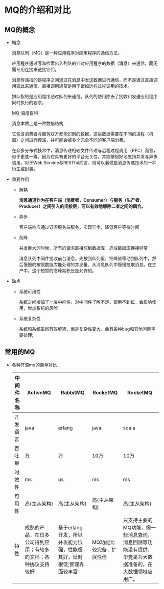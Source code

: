 # MQ的介绍和对比

## MQ的概念

- 概念

    消息队列（MQ）是一种应用程序对应用程序的通信方法。
    
    应用程序通过写和检索出入列队的针对应用程序的数据（消息）来通信，而无需专用连接来链接它们。
    
    消息传递指的是程序之间通过在消息中发送数据进行通信，而不是通过直接调用彼此来通信，直接调用通常是用于诸如远程过程调用的技术。
    
    排队指的是应用程序通过队列来通信。队列的使用除去了接收和发送应用程序同时执行的要求。

    [MQ-百度百科](https://baike.baidu.com/item/MQ/9062942)

    消息本质上是一种数据结构;

    它包含消费者与服务双方都能识别的数据，这些数据需要在不同的进程（机器）之间进行传递，并可能会被多个完全不同的客户端消费。
    
    在众多分布式技术中，消息传递相较文件传递与远程过程调用（RPC）而言，似乎更胜一筹，因为它具有更好的平台无关性，并能够很好地支持并发与异步调用。对于Web Service与RESTful而言，则可以看做是消息传递技术的一种衍生或封装。

- 重要作用

    - 解耦
    
        **消息通道作为在客户端（消费者，Consumer）与服务（生产者，Producer）之间引入的间接层，可以有效地解除二者之间的耦合。**
    - 异步

        客户端响应通过订阅服务端服务，实现异步，降低客户等待时间

    - 削峰

        并发量大的时候，所有的请求直接怼到数据库，造成数据库连接异常

        消息队列中间件接收前台消息，先放到队列里，把峰值移动到队列中，然后慢慢的按照数据库能处理的并发量，从消息队列中慢慢拉取消息。在生产中，这个短暂的高峰期积压是允许的。
- 缺点

    - 系统可用性

        系统之间增加了一层中间件，对中间件了解不足，使用不到位，会影响使用，增加系统的风险

    - 系统复杂性

        系统和系统虽然有效解耦，但是复杂性变大。会有各种bug和其他问题需要处理;



## 常用的MQ

- 各种开源mq的简单对比 

    中间件名称|ActiveMQ|RabbitMQ|RocketMQ|RocketMQ|
    |-|-|-|-|-|
    开发语言|java|erlang|java|scala|
    吞吐量|万|万|10万|10万|
    时效性|ms|us|ms|ms|
    可用性|	高(主从架构)|	高(主从架构)|	高(主从架构)|	高(主从架构)|
    特性|成熟的产品，在很多公司得到应用；有较多的文档；各种协议支持较好|基于erlang开发，所以并发能力很强，性能极其好，延时很低;管理界面较丰富|MQ功能比较完备，扩展性佳|只支持主要的MQ功能，像一些消息查询，消息回溯等功能没有提供，毕竟是为大数据准备的，在大数据领域应用广。|
